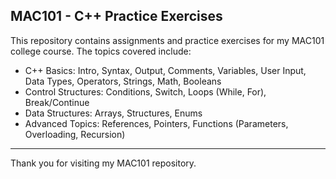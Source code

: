 ## MAC101 - C++ Practice Exercises

This repository contains assignments and practice exercises for my MAC101 college course. The topics covered include:

- C++ Basics: Intro, Syntax, Output, Comments, Variables, User Input, Data Types, Operators, Strings, Math, Booleans
- Control Structures: Conditions, Switch, Loops (While, For), Break/Continue
- Data Structures: Arrays, Structures, Enums
- Advanced Topics: References, Pointers, Functions (Parameters, Overloading, Recursion)


---

Thank you for visiting my MAC101 repository.
